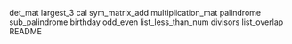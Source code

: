 det_mat
largest_3
cal
sym_matrix_add
multiplication_mat
palindrome
sub_palindrome
birthday
odd_even
list_less_than_num
divisors
list_overlap
README
